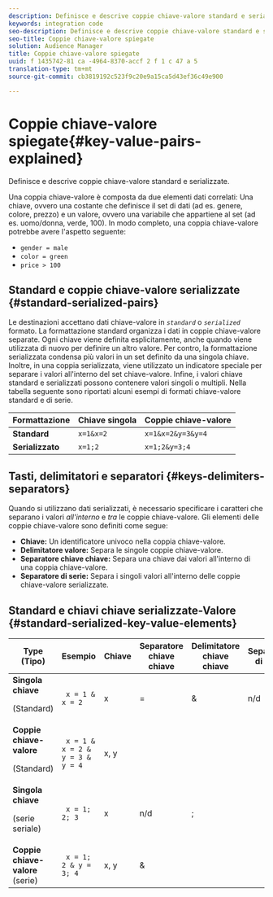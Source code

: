 ```yaml
---
description: Definisce e descrive coppie chiave-valore standard e serializzate.
keywords: integration code
seo-description: Definisce e descrive coppie chiave-valore standard e serializzate.
seo-title: Coppie chiave-valore spiegate
solution: Audience Manager
title: Coppie chiave-valore spiegate
uuid: f 1435742-81 ca -4964-8370-accf 2 f 1 c 47 a 5
translation-type: tm+mt
source-git-commit: cb3819192c523f9c20e9a15ca5d43ef36c49e900

---
```



# Coppie chiave-valore spiegate{#key-value-pairs-explained}

Definisce e descrive coppie chiave-valore standard e serializzate.

<!-- 

c_key_value_explained.xml

 -->

Una coppia chiave-valore è composta da due elementi dati correlati: Una chiave, ovvero una costante che definisce il set di dati (ad es. genere, colore, prezzo) e un valore, ovvero una variabile che appartiene al set (ad es. uomo/donna, verde, 100). In modo completo, una coppia chiave-valore potrebbe avere l&#39;aspetto seguente:

* `gender = male`
* `color = green`
* `price > 100`

## Standard e coppie chiave-valore serializzate {#standard-serialized-pairs}

Le destinazioni accettano dati chiave-valore in *`standard`* o *`serialized`* formato. La formattazione standard organizza i dati in coppie chiave-valore separate. Ogni chiave viene definita esplicitamente, anche quando viene utilizzata di nuovo per definire un altro valore. Per contro, la formattazione serializzata condensa più valori in un set definito da una singola chiave. Inoltre, in una coppia serializzata, viene utilizzato un indicatore speciale per separare i valori all&#39;interno del set chiave-valore. Infine, i valori chiave standard e serializzati possono contenere valori singoli o multipli. Nella tabella seguente sono riportati alcuni esempi di formati chiave-valore standard e di serie.

| Formattazione | Chiave singola | Coppie chiave-valore |
|---|---|---|
| **Standard** | `x=1&x=2` | `x=1&x=2&y=3&y=4` |
| **Serializzato** | `x=1;2` | `x=1;2&y=3;4` |



## Tasti, delimitatori e separatori {#keys-delimiters-separators}

Quando si utilizzano dati serializzati, è necessario specificare i caratteri che separano i valori *all&#39;interno* e *tra* le coppie chiave-valore. Gli elementi delle coppie chiave-valore sono definiti come segue:

* **Chiave:** Un identificatore univoco nella coppia chiave-valore.
* **Delimitatore valore:** Separa le singole coppie chiave-valore.
* **Separatore chiave chiave:** Separa una chiave dai valori all&#39;interno di una coppia chiave-valore.
* **Separatore di serie:** Separa i singoli valori all&#39;interno delle coppie chiave-valore serializzate.

## Standard e chiavi chiave serializzate-Valore {#standard-serialized-key-value-elements}

<table id="table_62B0498441034A719C9DB57276777D40"> 
 <thead> 
  <tr> 
   <th colname="col1" class="entry"> Type (Tipo) </th> 
   <th colname="col2" class="entry"> Esempio  </th> 
   <th colname="col3" class="entry"> Chiave </th> 
   <th colname="col4" class="entry"> Separatore chiave chiave </th> 
   <th colname="col5" class="entry"> Delimitatore chiave chiave </th> 
   <th colname="col6" class="entry"> Separatore di serie </th> 
  </tr> 
 </thead>
 <tbody> 
  <tr> 
   <td colname="col1"> <b>Singola chiave</b> <p>(Standard) </p> </td> 
   <td colname="col2"> <code> x = 1 &amp; x = 2 </code> </td> 
   <td colname="col3"> x </td> 
   <td colname="col4" morerows="3"> = </td> 
   <td colname="col5" morerows="1"> &amp; </td> 
   <td colname="col6" morerows="1"> n/d </td> 
  </tr> 
  <tr> 
   <td colname="col1"> <b>Coppie chiave-valore</b> <p>(Standard) </p> </td> 
   <td colname="col2"> <code> x = 1 &amp; x = 2 &amp; y = 3 &amp; y = 4 </code> </td> 
   <td colname="col3"> x, y </td> 
  </tr> 
  <tr> 
   <td colname="col1"> <b>Singola chiave</b> <p>(serie seriale) </p> </td> 
   <td colname="col2"> <code> x = 1; 2; 3 </code> </td> 
   <td colname="col3"> x </td> 
   <td colname="col5"> n/d </td> 
   <td colname="col6" morerows="1"> ; </td> 
  </tr> 
  <tr> 
   <td colname="col1"> <b>Coppie chiave-valore</b> (serie) </td> 
   <td colname="col2"> <code> x = 1; 2 &amp; y = 3; 4 </code> </td> 
   <td colname="col3"> x, y </td> 
   <td colname="col5"> &amp; </td> 
  </tr> 
 </tbody> 
</table>

